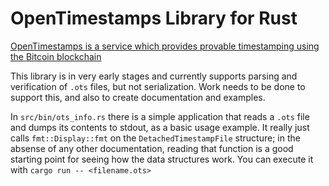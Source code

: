 
# OpenTimestamps Library for Rust

[OpenTimestamps is a service which provides provable timestamping using the Bitcoin
blockchain](https://petertodd.org/2016/opentimestamps-announcement)

This library is in very early stages and currently supports parsing and verification
of `.ots` files, but not serialization. Work needs to be done to support this, and
also to create documentation and examples.

In `src/bin/ots_info.rs` there is a simple application that reads a `.ots` file and
dumps its contents to stdout, as a basic usage example. It really just calls
`fmt::Display::fmt` on the `DetachedTimestampFile` structure; in the absense of any
other documentation, reading that function is a good starting point for seeing how
the data structures work. You can execute it with `cargo run -- <filename.ots>`

